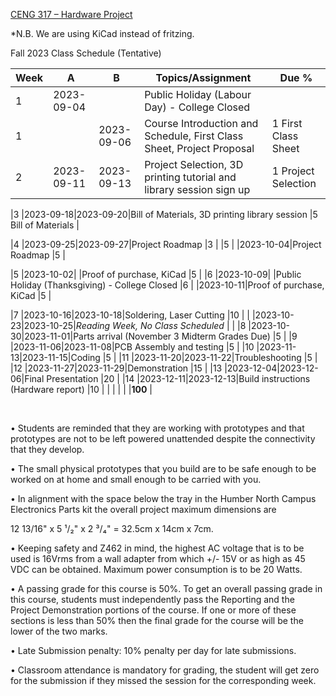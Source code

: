 [CENG 317 – Hardware
Project](https://humber.ca/transferoptions/course-outlines/outline.html?code=CENG%20317)

*N.B. We are using KiCad instead of fritzing.

Fall 2023 Class Schedule (Tentative)


|Week|A         |B         |Topics/Assignment                                                                                         | Due %               |
|----|----------|----------|----------------------------------------------------------------------------------------------------------|---------------------|
|1   |2023-09-04|          |Public Holiday (Labour Day) - College Closed                                                              |                     |
|1   |          |2023-09-06|Course Introduction and Schedule, First Class Sheet, Project Proposal                                     |1 First Class Sheet  |
|2   |2023-09-11|2023-09-13|Project Selection, 3D printing tutorial and library session sign up                                       |1 Project Selection  |

|3   |2023-09-18|2023-09-20|Bill of Materials, 3D printing library session                                                            |5 Bill of Materials  |

|4   |2023-09-25|2023-09-27|Project Roadmap                                                                                           |3                    |
|5   |          |2023-10-04|Project Roadmap                                                                                           |5                    |

|5   |2023-10-02|          |Proof of purchase, KiCad                                                                                  |5                    |
|6   |2023-10-09|          |Public Holiday (Thanksgiving) - College Closed
|6   |          |2023-10-11|Proof of purchase, KiCad                                                                                  |5                    |

|7   |2023-10-16|2023-10-18|Soldering, Laser Cutting                                                                                  |10                   |
|    |2023-10-23|2023-10-25|*Reading Week, No Class Scheduled*                                                                        |                     |
|8   |2023-10-30|2023-11-01|Parts arrival (November 3 Midterm Grades Due)                                                             |5                    |
|9   |2023-11-06|2023-11-08|PCB Assembly and testing                                                                                  |5                    |
|10  |2023-11-13|2023-11-15|Coding                                                                                                    |5                    |
|11  |2023-11-20|2023-11-22|Troubleshooting                                                                                           |5                    |
|12  |2023-11-27|2023-11-29|Demonstration                                                                                             |15                    |
|13  |2023-12-04|2023-12-06|Final Presentation                                                                                        |20                   |
|14  |2023-12-11|2023-12-13|Build instructions (Hardware report)                                                                      |10                   |
|    |          |          |                                                                                                          |**100**              |

 

• Students are reminded that they are working with prototypes and that
prototypes are not to be left powered unattended despite the connectivity that
they develop.

• The small physical prototypes that you build are to be safe enough to be
worked on at home and small enough to be carried with you.

• In alignment with the space below the tray in the Humber North Campus
Electronics Parts kit the overall project maximum dimensions are

12 13/16" x 5 ¹/₂" x 2 ³/₄" = 32.5cm x 14cm x 7cm.

• Keeping safety and Z462 in mind, the highest AC voltage that is to be used is
16Vrms from a wall adapter from which +/- 15V or as high as 45 VDC can be
obtained. Maximum power consumption is to be 20 Watts.

• A passing grade for this course is 50%. To get an overall passing grade in
this course, students must independently pass the Reporting and the Project
Demonstration portions of the course. If one or more of these sections is less
than 50% then the final grade for the course will be the lower of the two marks.

• Late Submission penalty: 10% penalty per day for late submissions.

• Classroom attendance is mandatory for grading, the student will get zero for
the submission if they missed the session for the corresponding week.

